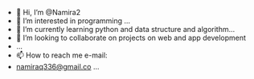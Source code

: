 - 👋 Hi, I’m @Namira2
- 👀 I’m interested in programming ...
- 🌱 I’m currently learning python and data structure and algorithm...
- 💞️ I’m looking to collaborate on projects on web and app development
-  ...
- 📫 How to reach me e-mail:
- namiraq336@gmail.co ...

<!---
Namira2/Namira2 is a ✨ special ✨ repository because its `README.md` (this file) appears on your GitHub profile.
You can click the Preview link to take a look at your changes.
--->
